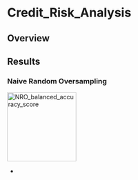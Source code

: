 # Credit_Risk_Analysis

## Overview

## Results

### Naive Random Oversampling

<img width="160" alt="NRO_balanced_accuracy_score" src="https://user-images.githubusercontent.com/106006911/192796044-3de2ee23-1ccf-47c3-a680-3fadd1742484.png">

* 
